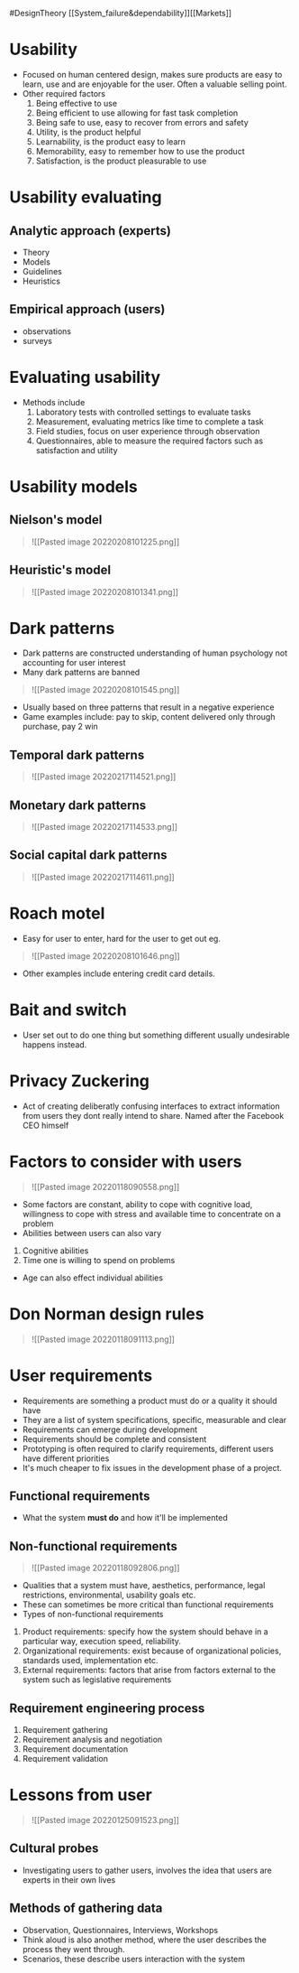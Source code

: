 #DesignTheory [[System_failure&dependability]][[Markets]]
# Usability
- Focused on human centered design, makes sure products are easy to learn, use and are enjoyable for the user. Often a valuable selling point.
- Other required factors
	1. Being effective to use
	2. Being efficient to use allowing for fast task completion
	3. Being safe to use, easy to recover from errors and safety
	4. Utility, is the product helpful
	5. Learnability, is the product easy to learn
	6. Memorability, easy to remember how to use the product
	7. Satisfaction, is the product pleasurable to use

# Usability evaluating
## Analytic approach (experts)
- Theory
- Models
- Guidelines
- Heuristics 
## Empirical approach (users)
- observations
- surveys
# Evaluating usability
- Methods include
	1. Laboratory tests with controlled settings to evaluate tasks
	2. Measurement, evaluating metrics like time to complete a task
	3. Field studies, focus on user experience through observation
	4. Questionnaires, able to measure the required factors such as satisfaction and utility

# Usability models
## Nielson's model
>![[Pasted image 20220208101225.png]]

## Heuristic's model
>![[Pasted image 20220208101341.png]]

# Dark patterns
- Dark patterns are constructed understanding of human psychology not accounting for user interest
- Many dark patterns are banned
>![[Pasted image 20220208101545.png]]
- Usually based on three patterns that result in a negative experience
- Game examples include: pay to skip, content delivered only through purchase, pay 2 win 

## Temporal dark patterns
>![[Pasted image 20220217114521.png]]
## Monetary dark patterns
>![[Pasted image 20220217114533.png]]

## Social capital dark patterns
>![[Pasted image 20220217114611.png]]

# Roach motel
- Easy for user to enter, hard for the user to get out eg.
>![[Pasted image 20220208101646.png]]
- Other examples include entering credit card details.

# Bait and switch
- User set out to do one thing but something different usually undesirable happens instead.

# Privacy Zuckering
- Act of creating deliberatly confusing interfaces to extract information from users they dont really intend to share. Named after the Facebook CEO himself

# Factors to consider with users
>![[Pasted image 20220118090558.png]]
- Some factors are constant, ability to cope with cognitive load, willingness to cope with stress and available time to concentrate on a problem
- Abilities between users can also vary
1. Cognitive abilities
2. Time one is willing to spend on problems
- Age can also effect individual abilities
# Don Norman design rules
>![[Pasted image 20220118091113.png]]

# User requirements
- Requirements are something a product must do or a quality it should have
- They are a list of system specifications, specific, measurable and clear
- Requirements can emerge during development
- Requirements should be complete and consistent
- Prototyping is often required to clarify requirements, different users have different priorities 
- It's much cheaper to fix issues in the development phase of a project.
## Functional requirements
- What the system **must do** and how it'll be implemented
## Non-functional requirements
>![[Pasted image 20220118092806.png]]
- Qualities that a system must have, aesthetics, performance, legal restrictions, environmental, usability goals etc.
- These can sometimes be more critical than functional requirements
- Types of non-functional requirements
1. Product requirements: specify how the system should behave in a particular way, execution speed, reliability.
2. Organizational requirements: exist because of organizational policies,  standards used, implementation etc.
3. External requirements: factors that arise from factors external to the system such as legislative requirements
## Requirement engineering process
1. Requirement gathering
2. Requirement analysis and negotiation
3. Requirement documentation
4. Requirement validation

# Lessons from user
>![[Pasted image 20220125091523.png]]

## Cultural probes
- Investigating users to gather users, involves the idea that users are experts in their own lives

## Methods of gathering data
- Observation, Questionnaires, Interviews, Workshops
- Think aloud is also another method, where the user describes the process they went through.
- Scenarios, these describe users interaction with the system